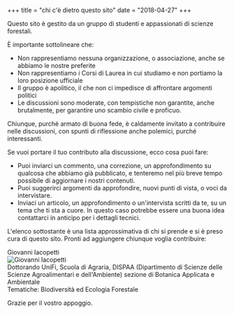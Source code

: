 +++
title = "chi c'è dietro questo sito"
date = "2018-04-27"
+++

Questo sito è gestito da un gruppo di studenti e appassionati di scienze forestali.

È importante sottolineare che:

* Non rappresentiamo nessuna organizzazione, o associazione, anche se abbiamo le nostre preferite
* Non rappresentiamo i Corsi di Laurea in cui studiamo e non portiamo la loro posizione ufficiale
* Il gruppo è apolitico, il che non ci impedisce di affrontare argomenti politici
* Le discussioni sono moderate, con tempistiche non garantite, anche brutalmente, per garantire uno scambio civile e proficuo.

Chiunque, purché armato di buona fede, è caldamente invitato a contribuire nelle discussioni, con spunti di riflessione anche polemici, purché interessanti.

Se vuoi portare il tuo contributo alla discussione, ecco cosa puoi fare:

* Puoi inviarci un commento, una correzione, un approfondimento su qualcosa che abbiamo già pubblicato, e tenteremo nel più breve tempo possibile di aggiornare i nostri contenuti.
* Puoi suggerirci argomenti da approfondire, nuovi punti di vista, o voci da intervistare.
* Inviaci un articolo, un approfondimento o un'intervista scritti da te, su un tema che ti sta a cuore. In questo caso potrebbe essere una buona idea contattarci in anticipo per i dettagli tecnici.

L'elenco sottostante è una lista approssimativa di chi si prende e si è preso cura di questo sito.
Pronti ad aggiungere chiunque voglia contribuire:

Giovanni Iacopetti  
![Giovanni Iacopetti](img/redazione/giovanniiacopetti.png)  
Dottorando UniFi, Scuola di Agraria, DISPAA (Dipartimento di Scienze delle Scienze Agroalimentari e dell'Ambiente) sezione di Botanica Applicata e Ambientale  
Tematiche: Biodiversità ed Ecologia Forestale

Grazie per il vostro appoggio.
